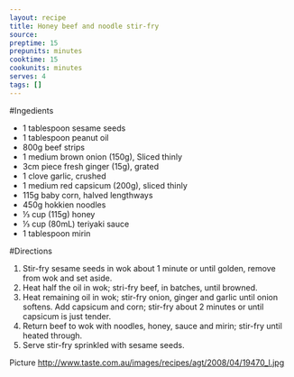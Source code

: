 ```yaml
---
layout: recipe
title: Honey beef and noodle stir-fry
source: 
preptime: 15
prepunits: minutes
cooktime: 15
cookunits: minutes
serves: 4
tags: []
---
```

#Ingedients
* 1 tablespoon sesame seeds
* 1 tablespoon peanut oil
* 800g beef strips
* 1 medium brown onion (150g), Sliced thinly
* 3cm piece fresh ginger (15g), grated
* 1 clove garlic, crushed
* 1 medium red capsicum (200g), sliced thinly
* 115g baby corn, halved lengthways
* 450g hokkien noodles
* &#8531; cup (115g) honey
* &#8531; cup (80mL) teriyaki sauce
* 1 tablespoon mirin

#Directions
1. Stir-fry sesame seeds in wok about 1 minute or until golden, remove from wok and set aside.
2. Heat half the oil in wok; stri-fry beef, in batches, until browned.
3. Heat remaining oil in wok; stir-fry onion, ginger and garlic until onion softens. Add capsicum and corn; stir-fry about 2 minutes or until capsicum is just tender.
4. Return beef to wok with noodles, honey, sauce and mirin; stir-fry until heated through.
5. Serve stir-fry sprinkled with sesame seeds.

Picture
http://www.taste.com.au/images/recipes/agt/2008/04/19470_l.jpg